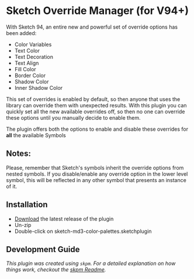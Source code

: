 # Sketch Override Manager (for V94+)

With Sketch 94, an entire new and powerful set of override options has been added:

-   Color Variables
-   Text Color
-   Text Decoration
-   Text Align
-   Fill Color
-   Border Color
-   Shadow Color
-   Inner Shadow Color

This set of overrides is enabled by default, so then anyone that uses the library can override them with unexpected results.
With this plugin you can quickly set all the new available overrides off, so then no one can override these options until you manually decide to enable them.

The plugin offers both the options to enable and disable these overrides for **all** the available Symbols

## Notes:

Please, remember that Sketch's symbols inherit the override options from nested symbols. If you disable/enable any override option in the lower level symbol, this will be reflected in any other symbol that presents an instance of it.

## Installation

-   [Download](../../releases/latest/download/sketch-overrides-manager.sketchplugin.zip) the latest release of the plugin
-   Un-zip
-   Double-click on sketch-md3-color-palettes.sketchplugin

## Development Guide

_This plugin was created using `skpm`. For a detailed explanation on how things work, checkout the [skpm Readme](https://github.com/skpm/skpm/blob/master/README.md)._
